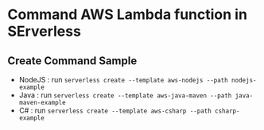 # Command AWS Lambda function in SErverless

## Create Command Sample
- NodeJS  : run `serverless create --template aws-nodejs --path nodejs-example`
- Java  : run `serverless create --template aws-java-maven --path java-maven-example`
- C# : run `serverless create --template aws-csharp --path csharp-example`
